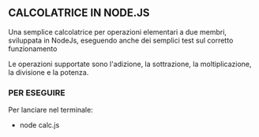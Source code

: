 
## CALCOLATRICE IN NODE.JS

Una semplice calcolatrice per operazioni elementari a due membri, sviluppata in NodeJs, eseguendo anche dei semplici test sul corretto funzionamento 

Le operazioni supportate sono l'adizione, la sottrazione, la moltiplicazione, la divisione e la potenza.

### PER ESEGUIRE
Per lanciare nel terminale:

- node calc.js
